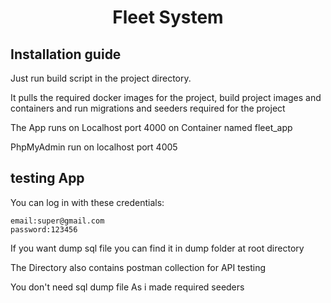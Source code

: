 <h1 style="text-align: center">Fleet System </h1>

## Installation guide

Just run build script in the project directory.

It pulls the required docker images for the project, build project images
and containers and run migrations and seeders required for the project

The App runs on Localhost port 4000 on Container named fleet_app

PhpMyAdmin run on localhost port 4005 

## testing App

You can log in with these credentials:

    email:super@gmail.com
    password:123456

If you want dump sql file you can find it in dump folder at root directory

The Directory also contains postman collection for API testing

You don't need sql dump file As i made required seeders


